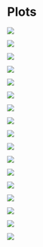 # Plots

![](bar_2017.png)

![](bar_2018.png)

![](bar_2019.png)

![](bar_all_day.png)

![](bar_all_month.png)

![](bar_all_week.png)

![](box_weekday_dist_wrap.png)

![](box_weekday_time.png)

![](dag.svg)

![](jitter_dist_year.png)

![](jitter_time_year.png)

![](jitter_type_dist.png)

![](jitter_type_time.png)

![](jitter_weekday_dist_grid.png)

![](jitter_weekday_time_grid.png)

![](line_dist.png)

![](line_time.png)

